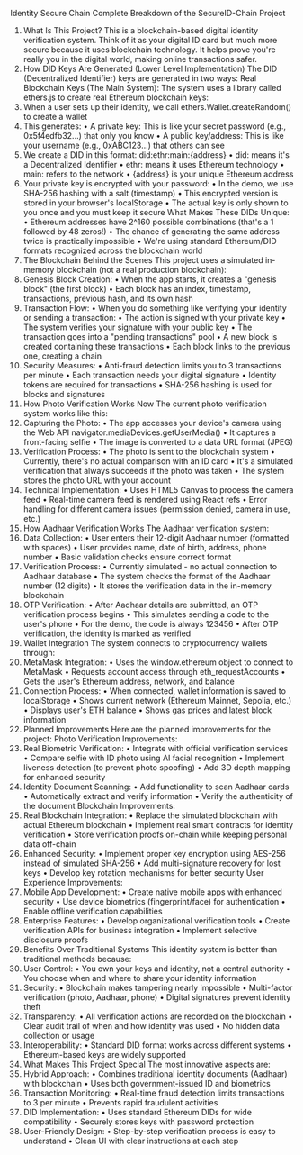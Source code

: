 Identity Secure Chain
Complete Breakdown of the SecureID-Chain Project
1. What Is This Project?
This is a blockchain-based digital identity verification system. Think of it as your digital ID card but much more secure because it uses blockchain technology. It helps prove you're really you in the digital world, making online transactions safer.
2. How DID Keys Are Generated (Lower Level Implementation)
The DID (Decentralized Identifier) keys are generated in two ways:
Real Blockchain Keys (The Main System):
The system uses a library called ethers.js to create real Ethereum blockchain keys:
1.	When a user sets up their identity, we call ethers.Wallet.createRandom() to create a wallet
2.	This generates:
•	A private key: This is like your secret password (e.g., 0x5f4edfb32...) that only you know
•	A public key/address: This is like your username (e.g., 0xABC123...) that others can see
3.	We create a DID in this format: did:ethr:main:{address}
•	did: means it's a Decentralized Identifier
•	ethr: means it uses Ethereum technology
•	main: refers to the network
•	{address} is your unique Ethereum address
4.	Your private key is encrypted with your password:
•	In the demo, we use SHA-256 hashing with a salt (timestamp)
•	This encrypted version is stored in your browser's localStorage
•	The actual key is only shown to you once and you must keep it secure
What Makes These DIDs Unique:
•	Ethereum addresses have 2^160 possible combinations (that's a 1 followed by 48 zeros!)
•	The chance of generating the same address twice is practically impossible
•	We're using standard Ethereum/DID formats recognized across the blockchain world
3. The Blockchain Behind the Scenes
This project uses a simulated in-memory blockchain (not a real production blockchain):
1.	Genesis Block Creation:
•	When the app starts, it creates a "genesis block" (the first block)
•	Each block has an index, timestamp, transactions, previous hash, and its own hash
2.	Transaction Flow:
•	When you do something like verifying your identity or sending a transaction:
•	The action is signed with your private key
•	The system verifies your signature with your public key
•	The transaction goes into a "pending transactions" pool
•	A new block is created containing these transactions
•	Each block links to the previous one, creating a chain
3.	Security Measures:
•	Anti-fraud detection limits you to 3 transactions per minute
•	Each transaction needs your digital signature
•	Identity tokens are required for transactions
•	SHA-256 hashing is used for blocks and signatures
4. How Photo Verification Works Now
The current photo verification system works like this:
1.	Capturing the Photo:
•	The app accesses your device's camera using the Web API navigator.mediaDevices.getUserMedia()
•	It captures a front-facing selfie
•	The image is converted to a data URL format (JPEG)
2.	Verification Process:
•	The photo is sent to the blockchain system
•	Currently, there's no actual comparison with an ID card
•	It's a simulated verification that always succeeds if the photo was taken
•	The system stores the photo URL with your account
3.	Technical Implementation:
•	Uses HTML5 Canvas to process the camera feed
•	Real-time camera feed is rendered using React refs
•	Error handling for different camera issues (permission denied, camera in use, etc.)
5. How Aadhaar Verification Works
The Aadhaar verification system:
1.	Data Collection:
•	User enters their 12-digit Aadhaar number (formatted with spaces)
•	User provides name, date of birth, address, phone number
•	Basic validation checks ensure correct format
2.	Verification Process:
•	Currently simulated - no actual connection to Aadhaar database
•	The system checks the format of the Aadhaar number (12 digits)
•	It stores the verification data in the in-memory blockchain
3.	OTP Verification:
•	After Aadhaar details are submitted, an OTP verification process begins
•	This simulates sending a code to the user's phone
•	For the demo, the code is always 123456
•	After OTP verification, the identity is marked as verified
6. Wallet Integration
The system connects to cryptocurrency wallets through:
1.	MetaMask Integration:
•	Uses the window.ethereum object to connect to MetaMask
•	Requests account access through eth_requestAccounts
•	Gets the user's Ethereum address, network, and balance
2.	Connection Process:
•	When connected, wallet information is saved to localStorage
•	Shows current network (Ethereum Mainnet, Sepolia, etc.)
•	Displays user's ETH balance
•	Shows gas prices and latest block information
7. Planned Improvements
Here are the planned improvements for the project:
Photo Verification Improvements:
1.	Real Biometric Verification:
•	Integrate with official verification services
•	Compare selfie with ID photo using AI facial recognition
•	Implement liveness detection (to prevent photo spoofing)
•	Add 3D depth mapping for enhanced security
2.	Identity Document Scanning:
•	Add functionality to scan Aadhaar cards
•	Automatically extract and verify information
•	Verify the authenticity of the document
Blockchain Improvements:
1.	Real Blockchain Integration:
•	Replace the simulated blockchain with actual Ethereum blockchain
•	Implement real smart contracts for identity verification
•	Store verification proofs on-chain while keeping personal data off-chain
2.	Enhanced Security:
•	Implement proper key encryption using AES-256 instead of simulated SHA-256
•	Add multi-signature recovery for lost keys
•	Develop key rotation mechanisms for better security
User Experience Improvements:
1.	Mobile App Development:
•	Create native mobile apps with enhanced security
•	Use device biometrics (fingerprint/face) for authentication
•	Enable offline verification capabilities
2.	Enterprise Features:
•	Develop organizational verification tools
•	Create verification APIs for business integration
•	Implement selective disclosure proofs
8. Benefits Over Traditional Systems
This identity system is better than traditional methods because:
1.	User Control:
•	You own your keys and identity, not a central authority
•	You choose when and where to share your identity information
2.	Security:
•	Blockchain makes tampering nearly impossible
•	Multi-factor verification (photo, Aadhaar, phone)
•	Digital signatures prevent identity theft
3.	Transparency:
•	All verification actions are recorded on the blockchain
•	Clear audit trail of when and how identity was used
•	No hidden data collection or usage
4.	Interoperability:
•	Standard DID format works across different systems
•	Ethereum-based keys are widely supported
9. What Makes This Project Special
The most innovative aspects are:
1.	Hybrid Approach:
•	Combines traditional identity documents (Aadhaar) with blockchain
•	Uses both government-issued ID and biometrics
2.	Transaction Monitoring:
•	Real-time fraud detection limits transactions to 3 per minute
•	Prevents rapid fraudulent activities
3.	DID Implementation:
•	Uses standard Ethereum DIDs for wide compatibility
•	Securely stores keys with password protection
4.	User-Friendly Design:
•	Step-by-step verification process is easy to understand
•	Clean UI with clear instructions at each step

